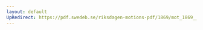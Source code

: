 ```yaml
---
layout: default
UpRedirect: https://pdf.swedeb.se/riksdagen-motions-pdf/1869/mot_1869__ak__00036.pdf
---
```

